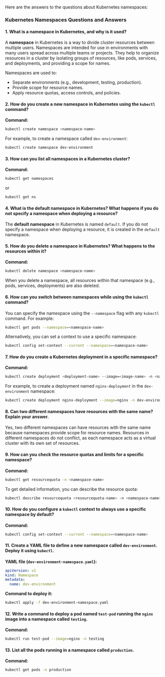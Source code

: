 Here are the answers to the questions about Kubernetes namespaces:

### Kubernetes Namespaces Questions and Answers

#### 1. What is a namespace in Kubernetes, and why is it used?
A **namespace** in Kubernetes is a way to divide cluster resources between multiple users. Namespaces are intended for use in environments with many users spread across multiple teams or projects. They help to organize resources in a cluster by isolating groups of resources, like pods, services, and deployments, and providing a scope for names.

Namespaces are used to:
- Separate environments (e.g., development, testing, production).
- Provide scope for resource names.
- Apply resource quotas, access controls, and policies.

#### 2. How do you create a new namespace in Kubernetes using the `kubectl` command?
**Command:**
```bash
kubectl create namespace <namespace-name>
```
For example, to create a namespace called `dev-environment`:
```bash
kubectl create namespace dev-environment
```

#### 3. How can you list all namespaces in a Kubernetes cluster?
**Command:**
```bash
kubectl get namespaces
```
or
```bash
kubectl get ns
```

#### 4. What is the default namespace in Kubernetes? What happens if you do not specify a namespace when deploying a resource?
The **default namespace** in Kubernetes is named `default`. If you do not specify a namespace when deploying a resource, it is created in the `default` namespace.

#### 5. How do you delete a namespace in Kubernetes? What happens to the resources within it?
**Command:**
```bash
kubectl delete namespace <namespace-name>
```
When you delete a namespace, all resources within that namespace (e.g., pods, services, deployments) are also deleted.

#### 6. How can you switch between namespaces while using the `kubectl` command?
You can specify the namespace using the `--namespace` flag with any `kubectl` command. For example:
```bash
kubectl get pods --namespace=<namespace-name>
```
Alternatively, you can set a context to use a specific namespace:
```bash
kubectl config set-context --current --namespace=<namespace-name>
```

#### 7. How do you create a Kubernetes deployment in a specific namespace?
**Command:**
```bash
kubectl create deployment <deployment-name> --image=<image-name> -n <namespace-name>
```
For example, to create a deployment named `nginx-deployment` in the `dev-environment` namespace:
```bash
kubectl create deployment nginx-deployment --image=nginx -n dev-environment
```

#### 8. Can two different namespaces have resources with the same name? Explain your answer.
Yes, two different namespaces can have resources with the same name because namespaces provide scope for resource names. Resources in different namespaces do not conflict, as each namespace acts as a virtual cluster with its own set of resources.

#### 9. How can you check the resource quotas and limits for a specific namespace?
**Command:**
```bash
kubectl get resourcequota -n <namespace-name>
```
To get detailed information, you can describe the resource quota:
```bash
kubectl describe resourcequota <resourcequota-name> -n <namespace-name>
```

#### 10. How do you configure a `kubectl` context to always use a specific namespace by default?
**Command:**
```bash
kubectl config set-context --current --namespace=<namespace-name>
```

#### 11. Create a YAML file to define a new namespace called `dev-environment`. Deploy it using `kubectl`.

**YAML file (`dev-environment-namespace.yaml`):**
```yaml
apiVersion: v1
kind: Namespace
metadata:
  name: dev-environment
```

**Command to deploy it:**
```bash
kubectl apply -f dev-environment-namespace.yaml
```

#### 12. Write a command to deploy a pod named `test-pod` running the `nginx` image into a namespace called `testing`.
**Command:**
```bash
kubectl run test-pod --image=nginx -n testing
```

#### 13. List all the pods running in a namespace called `production`.
**Command:**
```bash
kubectl get pods -n production
```
